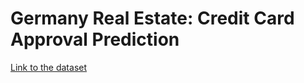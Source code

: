 # Germany Real Estate: Credit Card Approval Prediction

[Link to the dataset](https://www.kaggle.com/corrieaar/apartment-rental-offers-in-germany)
